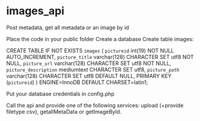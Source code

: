 # images_api
Post metadata, get all metadata or an image by id

Place the code in your public folder
Create a database
Create table images:

CREATE TABLE IF NOT EXISTS `images` (
  `pictureid` int(19) NOT NULL AUTO_INCREMENT,
  `picture_title` varchar(128) CHARACTER SET utf8 NOT NULL,
  `picture_url` varchar(128) CHARACTER SET utf8 NOT NULL,
  `picture_description` mediumtext CHARACTER SET utf8,
  `picture_path` varchar(128) CHARACTER SET utf8 DEFAULT NULL,
  PRIMARY KEY (`pictureid`)
) ENGINE=InnoDB DEFAULT CHARSET=latin1;

Put your database credentials in config.php

Call the api and provide one of the following services: upload (+provide filetype csv), getallMetaData or getImageById.
